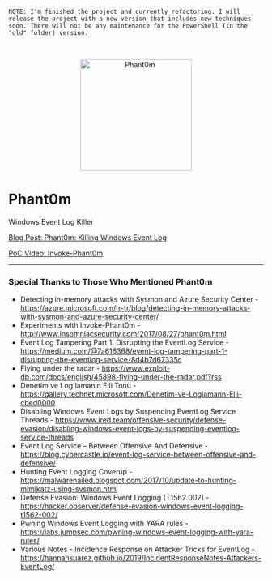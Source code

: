 `NOTE: I'm finished the project and currently refactoring. I will release the project with a new version that includes new techniques soon. There will not be any maintenance for the PowerShell (in the "old" folder) version. `

<p align="center">&nbsp;</p>
<p align="center"><img src="https://raw.githubusercontent.com/hlldz/Phant0m/master/images/phant0m.png" alt="Phant0m" width="220"></p>

# Phant0m
Windows Event Log Killer

[Blog Post: Phant0m: Killing Windows Event Log](https://artofpwn.com/2017/06/05/phant0m-killing-windows-event-log.html)

[PoC Video: Invoke-Phant0m](https://www.youtube.com/watch?v=PF0-tZWCmpc)

---

### Special Thanks to Those Who Mentioned Phant0m
* Detecting in-memory attacks with Sysmon and Azure Security Center - https://azure.microsoft.com/tr-tr/blog/detecting-in-memory-attacks-with-sysmon-and-azure-security-center/
* Experiments with Invoke-Phant0m - http://www.insomniacsecurity.com/2017/08/27/phant0m.html
* Event Log Tampering Part 1: Disrupting the EventLog Service - https://medium.com/@7a616368/event-log-tampering-part-1-disrupting-the-eventlog-service-8d4b7d67335c
* Flying under the radar - https://www.exploit-db.com/docs/english/45898-flying-under-the-radar.pdf?rss
* Denetim ve Log'lamanın Elli Tonu - https://gallery.technet.microsoft.com/Denetim-ve-Loglamann-Elli-cbed0000
* Disabling Windows Event Logs by Suspending EventLog Service Threads - https://www.ired.team/offensive-security/defense-evasion/disabling-windows-event-logs-by-suspending-eventlog-service-threads
* Event Log Service – Between Offensive And Defensive - https://blog.cybercastle.io/event-log-service-between-offensive-and-defensive/
* Hunting Event Logging Coverup - https://malwarenailed.blogspot.com/2017/10/update-to-hunting-mimikatz-using-sysmon.html
* Defense Evasion: Windows Event Logging (T1562.002) - https://hacker.observer/defense-evasion-windows-event-logging-t1562-002/
* Pwning Windows Event Logging with YARA rules - https://labs.jumpsec.com/pwning-windows-event-logging-with-yara-rules/
* Various Notes - Incidence Response on Attacker Tricks for EventLog - https://hannahsuarez.github.io/2019/IncidentResponseNotes-Attackers-EventLog/
